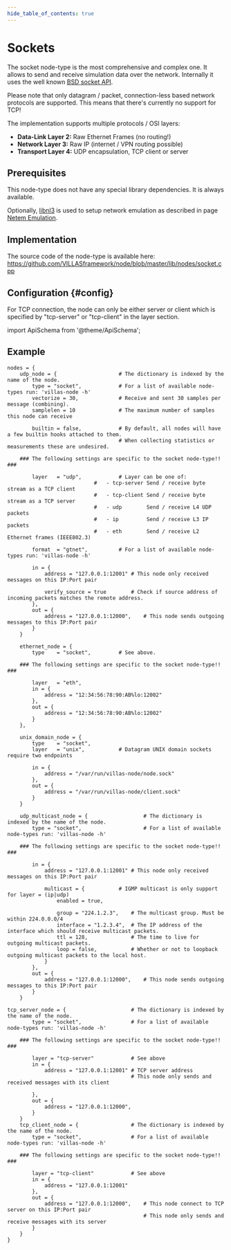 ```yaml
---
hide_table_of_contents: true
---
```


# Sockets

The socket node-type is the most comprehensive and complex one.
It allows to send and receive simulation data over the network.
Internally it uses the well known [BSD socket API](https://en.wikipedia.org/wiki/Berkeley_sockets).

Please note that only datagram / packet, connection-less based network protocols are supported.
This means that there's currently no support for TCP!

The implementation supports multiple protocols / OSI layers:

 - **Data-Link Layer 2:** Raw Ethernet Frames (no routing!)
 - **Network Layer 3:** Raw IP (internet / VPN routing possible)
 - **Transport Layer 4:** UDP encapsulation, TCP client or server

## Prerequisites

This node-type does not have any special library dependencies. It is always available.

Optionally, [libnl3](http://www.infradead.org/~tgr/libnl/) is used to setup network emulation as described in page [Netem Emulation](../netem.md).

## Implementation

The source code of the node-type is available here:
https://github.com/VILLASframework/node/blob/master/lib/nodes/socket.cpp

## Configuration {#config}

For TCP connection, the node can only be either server or client which is specified by "tcp-server" or "tcp-client" in the layer section.

import ApiSchema from '@theme/ApiSchema';

<ApiSchema id="node" example pointer="#/components/schemas/socket" />

## Example

``` url="external/node/etc/examples/nodes/socket.conf" title="node/etc/examples/nodes/socket.conf"
nodes = {
	udp_node = {					# The dictionary is indexed by the name of the node.
		type = "socket",			# For a list of available node-types run: 'villas-node -h'
		vectorize = 30,				# Receive and sent 30 samples per message (combining).
		samplelen = 10				# The maximum number of samples this node can receive

		builtin = false,			# By default, all nodes will have a few builtin hooks attached to them.
									# When collecting statistics or measurements these are undesired.

	### The following settings are specific to the socket node-type!! ###

		layer	= "udp",			# Layer can be one of:
							# 	- tcp-server Send / receive byte stream as a TCP client
							#	- tcp-client Send / receive byte stream as a TCP server
							#   - udp	     Send / receive L4 UDP packets
							#   - ip	     Send / receive L3 IP packets
							#   - eth	     Send / receive L2 Ethernet frames (IEEE802.3)

		format	= "gtnet",			# For a list of available node-types run: 'villas-node -h'

		in = {
			address = "127.0.0.1:12001"	# This node only received messages on this IP:Port pair
			
			verify_source = true 		# Check if source address of incoming packets matches the remote address.
		},
		out = {
			address = "127.0.0.1:12000",	# This node sends outgoing messages to this IP:Port pair
		}
	}

	ethernet_node = {
		type	= "socket",			# See above.

	### The following settings are specific to the socket node-type!! ###

		layer	= "eth",
		in = {
			address	= "12:34:56:78:90:AB%lo:12002"
		},
		out = {
			address = "12:34:56:78:90:AB%lo:12002"
		}	
	},

	unix_domain_node = {
		type	= "socket",
		layer	= "unix",			# Datagram UNIX domain sockets require two endpoints
		
		in = {
			address = "/var/run/villas-node/node.sock"
		},
		out = {
			address	= "/var/run/villas-node/client.sock"
		}
	}

	udp_multicast_node = {					# The dictionary is indexed by the name of the node.
		type = "socket",					# For a list of available node-types run: 'villas-node -h'

	### The following settings are specific to the socket node-type!! ###

		in = {
			address = "127.0.0.1:12001"	# This node only received messages on this IP:Port pair

			multicast = {			# IGMP multicast is only support for layer = (ip|udp)
				enabled	= true,

				group = "224.1.2.3",	# The multicast group. Must be within 224.0.0.0/4
				interface = "1.2.3.4",	# The IP address of the interface which should receive multicast packets.
				ttl = 128,				# The time to live for outgoing multicast packets.
				loop = false,			# Whether or not to loopback outgoing multicast packets to the local host.
			}
		},
		out = {
			address = "127.0.0.1:12000",	# This node sends outgoing messages to this IP:Port pair
		}
	}

tcp_server_node = {						# The dictionary is indexed by the name of the node.
		type = "socket",				# For a list of available node-types run: 'villas-node -h'

	### The following settings are specific to the socket node-type!! ###

		layer = "tcp-server"			# See above
		in = {
			address = "127.0.0.1:12001"	# TCP server address
										# This node only sends and received messages with its client
			
		},
		out = {
			address = "127.0.0.1:12000",	
		}
	}
	tcp_client_node = {					# The dictionary is indexed by the name of the node.
		type = "socket",				# For a list of available node-types run: 'villas-node -h'

	### The following settings are specific to the socket node-type!! ###

		layer = "tcp-client"			# See above
		in = {
			address = "127.0.0.1:12001"	
		},
		out = {
			address = "127.0.0.1:12000",	# This node connect to TCP server on this IP:Port pair
											# This node only sends and receive messages with its server
		}
	}
}
```
